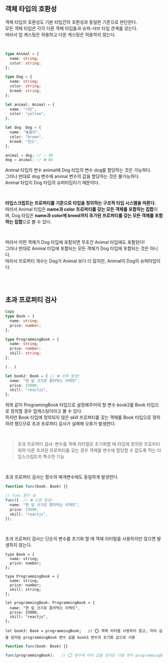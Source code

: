 ## 객체 타입의 호환성
객체 타입의 호환성도 기본 타입간의 호환성과 동일한 기준으로 판단한다. <br />
모든 객체 타입은 각각 다른 객체 타입들과 슈퍼-서브 타입 관계를 갖는다. <br />
따라서 업 캐스팅은 허용하고 다운 캐스팅은 허용하지 않는다. <br />

<br />

```typescript
type Animal = {
  name: string;
  color: string;
};

type Dog = {
  name: string;
  color: string;
  breed: string;
};

let animal: Animal = {
  name: "기린",
  color: "yellow",
};

let dog: Dog = {
  name: "돌돌이",
  color: "brown",
  breed: "진도",
};

animal = dog; // ✅ OK
dog = animal; // ❌ NO
```

Animal 타입의 변수 animal에 Dog 타입의 변수 dog를 할당하는 것은 가능하다. <br />
그러나 반대로 dog 변수에 animal 변수의 값을 할당하는 것은 불가능하다. <br />
Animal 타입이 Dog 타입의 슈퍼타입이기 때문이다. <br />

<br />

<b>타입스크립트는 프로퍼티를 기준으로 타입을 정의하는 구조적 타입 시스템을 따른다.</b> <br />
따라서 Animal 타입은 <b>name과 color 프로퍼티를 갖는 모든 객체를 포함하는 집합</b>이며, Dog 타입은 <b>name과 color에 breed까지 추가된 프로퍼티를 갖는 모든 객체를 포함하는 집합</b>으로 볼 수 있다. <br />

<br />

따라서 어떤 객체가 Dog 타입에 포함되면 무조건 Animal 타입에도 포함된다! <br />
그러나 반대로 Animal 타입에 포함되는 모든 객체가 Dog 타입에 포함되는 것은 아니다. <br />
따라서 프로퍼티 개수는 Dog가 Animal 보다 더 많지만, Animal이 Dog의 슈퍼타입이다. <br />

<br />
<br />

## 초과 프로퍼티 검사

```typescript
Copy
type Book = {
  name: string;
  price: number;
};

type ProgrammingBook = {
  name: string;
  price: number;
  skill: string;
};

(...)

let book2: Book = { // ❌ 오류 발생!
  name: "한 입 크기로 잘라먹는 리액트",
  price: 33000,
  skill: "reactjs",
};
```

위와 같이 ProgramingBook 타입으로 설정해주어야 할 변수 book2를 Book 타입으로 정의할 경우 업캐스팅이라고 볼 수 있다. <br />
하지만 Book 타입에 정의되지 않은 skill 프로퍼티를 갖는 객체를 Book 타입으로 정의하려 했으므로 초과 프로퍼티 검사가 실패해 오류가 발생한다.

<br />

> 초과 프로퍼티 검사: 변수를 객체 리터럴로 초기화할 때 타입에 정의된 프로퍼티 외의 다른 초과된 프로퍼티를 갖는 경우 객체를 변수에 할당할 수 없도록 막는 타입스크립트의 특수한 기능

<br />

초과 프로퍼티 검사는 함수의 매개변수에도 동일하게 발생한다. <br />

```typescript
function func(book: Book) {}

// func 함수 실
func({  // ❌ 오류 발생!
  name: "한 입 크기로 잘라먹는 리액트",
  price: 33000,
  skill: "reactjs",
});
```

<br />

초과 프로퍼티 검사는 단순히 변수를 초기화 할 때 객체 리터럴을 사용하지만 않으면 발생하지 않는다.

```typescirpt
type Book = {
  name: string;
  price: number;
};

type ProgrammingBook = {
  name: string;
  price: number;
  skill: string;
};

let programmingBook: ProgrammingBook = {
  name: "한 입 크기로 잘라먹는 리액트",
  price: 33000,
  skill: "reactjs",
};

let book3: Book = programmingBook;   // ⭕ 객체 리터럴 사용하지 않고, 미리 값을 담아둔 programmingBook 변수 값을 book3 변수의 초기화 값으로 사용
```

```typescript
function func(book: Book) {}

func(programmingBook);   // ⭕ 변수에 미리 값을 담아둔 다음 변수 programmingBook 값을 인수로 전달하면 된다.
```
